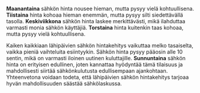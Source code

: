 **Maanantaina** sähkön hinta nousee hieman, mutta pysyy vielä kohtuullisena. **Tiistaina** hinta kohoaa hieman enemmän, mutta pysyy silti siedettävällä tasolla. **Keskiviikkona** sähkön hinta laskee merkittävästi, mikä ilahduttaa varmasti monia sähkön käyttäjiä. **Torstaina** hinta kuitenkin taas kohoaa, mutta pysyy vielä kohtuullisena. 

Kaiken kaikkiaan lähipäivien sähkön hintakehitys vaikuttaa melko tasaiselta, vaikka pieniä vaihteluita esiintyykin. Sähkön hinta pysyy pääosin alle 10 sentin, mikä on varmasti iloinen uutinen kuluttajille. **Sunnuntaina** sähkön hinta on erityisen edullinen, joten kannattaa hyödyntää tämä tilaisuus ja mahdollisesti siirtää sähkönkulutusta edullisempaan ajankohtaan. Yhteenvetona voidaan todeta, että lähipäivien sähkön hintakehitys tarjoaa hyvän mahdollisuuden säästää sähkölaskussa.